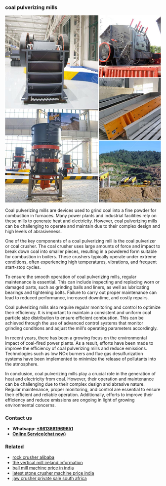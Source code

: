 <h3>coal pulverizing mills</h3><img src='1708589302.jpg' alt=''><p>Coal pulverizing mills are devices used to grind coal into a fine powder for combustion in furnaces. Many power plants and industrial facilities rely on these mills to generate heat and electricity. However, coal pulverizing mills can be challenging to operate and maintain due to their complex design and high levels of abrasiveness.</p><p>One of the key components of a coal pulverizing mill is the coal pulverizer or coal crusher. The coal crusher uses large amounts of force and impact to break down coal into smaller pieces, resulting in a powdered form suitable for combustion in boilers. These crushers typically operate under extreme conditions, often experiencing high temperatures, vibrations, and frequent start-stop cycles.</p><p>To ensure the smooth operation of coal pulverizing mills, regular maintenance is essential. This can include inspecting and replacing worn or damaged parts, such as grinding balls and liners, as well as lubricating bearings and tightening bolts. Failure to carry out proper maintenance can lead to reduced performance, increased downtime, and costly repairs.</p><p>Coal pulverizing mills also require regular monitoring and control to optimize their efficiency. It is important to maintain a consistent and uniform coal particle size distribution to ensure efficient combustion. This can be achieved through the use of advanced control systems that monitor grinding conditions and adjust the mill's operating parameters accordingly.</p><p>In recent years, there has been a growing focus on the environmental impact of coal-fired power plants. As a result, efforts have been made to improve the efficiency of coal pulverizing mills and reduce emissions. Technologies such as low NOx burners and flue gas desulfurization systems have been implemented to minimize the release of pollutants into the atmosphere.</p><p>In conclusion, coal pulverizing mills play a crucial role in the generation of heat and electricity from coal. However, their operation and maintenance can be challenging due to their complex design and abrasive nature. Regular maintenance, proper monitoring, and control are essential to ensure their efficient and reliable operation. Additionally, efforts to improve their efficiency and reduce emissions are ongoing in light of growing environmental concerns.</p><h3>Contact us</h3><ul><li><strong>Whatsapp:&nbsp;<a href="https://wa.me/8613661969651">+8613661969651</a></strong></li><li><a href="https://swt.shibang-china.com/?git&amp;zhl&amp;coal pulverizing mills"><strong>Online Service(chat now)</strong></a></li></ul><h3>Related</h3><ul><li><a href='rock crusher alibaba.md'>rock crusher alibaba</a></li><li><a href='the vertical mill ireland information.md'>the vertical mill ireland information</a></li><li><a href='ball mill machine price in india.md'>ball mill machine price in india</a></li><li><a href='latest stone crusher machine price india.md'>latest stone crusher machine price india</a></li><li><a href='jaw crusher private sale south africa.md'>jaw crusher private sale south africa</a></li></ul>